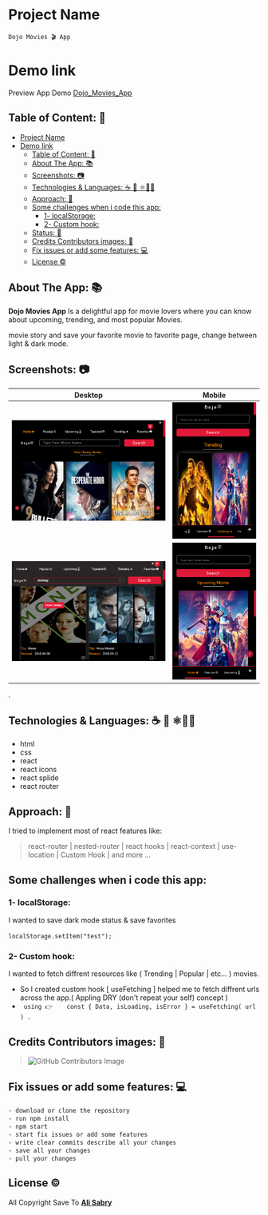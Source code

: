 # Project Name
	Dojo Movies 🎬 App

# Demo link
 Preview App Demo [Dojo_Movies_App](https://dojomovies.netlify.app/)

## Table of Content: 📑
- [Project Name](#project-name)
- [Demo link](#demo-link)
	- [Table of Content: 📑](#table-of-content-)
	- [About The App: 📚](#about-the-app-)
	- [Screenshots: 📷](#screenshots-)
	- [Technologies & Languages:  ☕️ 🐍 ⚛️🧪📲](#technologies--languages--️--️)
	- [Approach: 🚶](#approach-)
	- [Some challenges when i code this app:](#some-challenges-when-i-code-this-app)
		- [1- localStorage:](#1--localstorage)
		- [2- Custom hook:](#2--custom-hook)
	- [Status: 📶](#status-)
	- [Credits Contributors images: 📝](#credits-contributors-images-)
	- [Fix issues or add some features:  💻](#fix-issues-or-add-some-features--)
	- [License ©️](#license-️)

## About The App: 📚

**Dojo Movies App** Is a delightful app for movie lovers where you can know about upcoming, trending, and most popular Movies.

movie story and save your favorite movie to favorite page, change between light & dark mode.

## Screenshots: 📷

|  Desktop   | Mobile  |
| ------------- | ---------- |
|  <img src="src/assets/screen_one.png"  alt="screenshot" /> | <img src="src/assets/screen_three.png"  alt="screenshot" />  
|  <img src="src/assets/screen_two.png"  alt="screenshot" />  |  <img src="src/assets/screen_four.png"  alt="screenshot" />

.

## Technologies & Languages:  ☕️ 🐍 ⚛️🧪📲
- html
- css
- react
- react icons
- react splide
- react router


## Approach: 🚶
 I tried to implement most of react features like:
	
> react-router | nested-router | react hooks | react-context | use-location | Custom Hook | and more ...
	

## Some challenges when i code this app:
 
  ### 1- localStorage: 
 
   I wanted to save dark mode status & save favorites 

`localStorage.setItem("test");`


  ### 2- Custom hook:
  I wanted to fetch diffrent resources 			like ( Trending | Popular | etc... ) 		movies.
 - So I created custom hook [ useFetching ] helped me to fetch diffrent urls across the app.( Appling DRY (don't repeat your self) concept )
 - ` using 👉	const { Data, isLoading, isError } = useFetching( url ) .`


## Credits Contributors images: 📝

>![GitHub Contributors Image](https://contrib.rocks/image?repo=ali-sabry/inbio-portfolio)

## Fix issues or add some features:  💻
	- download or clone the repository
	- run npm install
	- npm start	
	- start fix issues or add some features
	- write clear commits describe all your changes
	- save all your changes 
	- pull your changes



## License ©️

All Copyright Save To   [**Ali Sabry**](https://www.linkedin.com/in/ali-sabry/)
